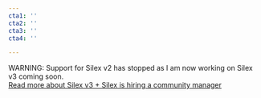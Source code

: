 ```yaml
---
cta1: ''
cta2: ''
cta3: ''
cta4: ''

---
```

WARNING: Support for Silex v2 has stopped as I am now working on Silex v3 coming soon.<br>[Read more about Silex v3 + Silex is hiring a community manager](https://www.silexlabs.org/tag/v3/ "Silex v3 articles")
